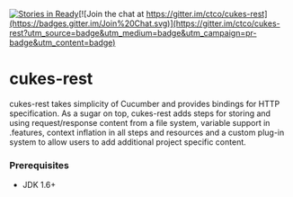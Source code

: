 [![Stories in Ready](https://badge.waffle.io/ctco/cukes-rest.png?label=ready&title=Ready)](https://waffle.io/ctco/cukes-rest)[![Join the chat at https://gitter.im/ctco/cukes-rest](https://badges.gitter.im/Join%20Chat.svg)](https://gitter.im/ctco/cukes-rest?utm_source=badge&utm_medium=badge&utm_campaign=pr-badge&utm_content=badge)
# cukes-rest
cukes-rest takes simplicity of Cucumber and provides bindings for HTTP specification. As a sugar on top, cukes-rest
adds steps for storing and using request/response content from a file system, variable support in .features, context 
inflation in all steps and resources and a custom plug-in system to allow users to add additional project specific
content.           
### Prerequisites
- JDK 1.6+
